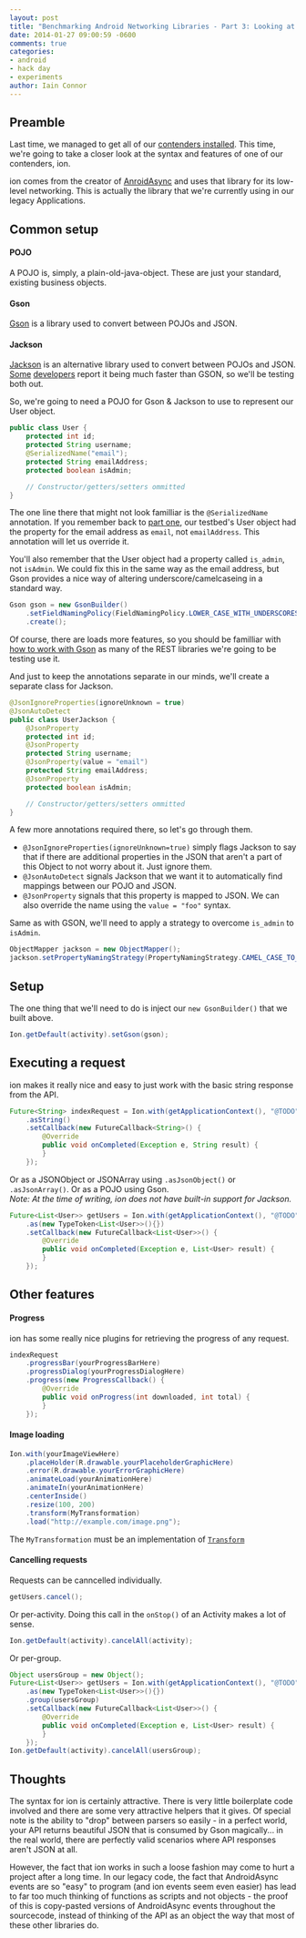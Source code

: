 ```yaml
---
layout: post
title: "Benchmarking Android Networking Libraries - Part 3: Looking at ion"
date: 2014-01-27 09:00:59 -0600
comments: true
categories:
- android
- hack day
- experiments
author: Iain Connor
---
```


## Preamble

Last time, we managed to get all of our [contenders installed](http://upthecreek.tippingcanoe.com/blog/2014/01/24/benchmarking-android-networking-libraries-part-2-installing-libraries/). This time, we're going to take a closer look at the syntax and features of one of our contenders, ion.

ion comes from the creator of [AnroidAsync](https://github.com/koush/AndroidAsync) and uses that library for its low-level networking. This is actually the library that we're currently using in our legacy Applications.

## Common setup

#### POJO 
A POJO is, simply, a plain-old-java-object. These are just your standard, existing business objects.

#### Gson
[Gson](https://code.google.com/p/google-gson/) is a library used to convert between POJOs and JSON.

#### Jackson 
[Jackson](https://github.com/FasterXML/jackson) is an alternative library used to convert between POJOs and JSON. [Some](http://blaazinsoftwaretech.blogspot.ca/2013/08/jackson-2-vs-gson-performance-comparison.html) [developers](http://daniel-codes.blogspot.ca/2013/12/streaming-json-parsing-performance-test.html) report it being much faster than GSON, so we'll be testing both out.

So, we're going to need a POJO for Gson & Jackson to use to represent our User object.

``` java
public class User {
	protected int id;
	protected String username;
	@SerializedName("email");
	protected String emailAddress;
	protected boolean isAdmin;

	// Constructor/getters/setters ommitted
}
```

The one line there that might not look familliar is the `@SerializedName` annotation. If you remember back to [part one](http://upthecreek.tippingcanoe.com/blog/2014/01/24/benchmarking-android-networking-libraries/), our testbed's User object had the property for the email address as `email`, not `emailAddress`. This annotation will let us override it.

You'll also remember that the User object had a property called `is_admin`, not `isAdmin`. We could fix this in the same way as the email address, but Gson provides a nice way of altering underscore/camelcaseing in a standard way.

``` java
Gson gson = new GsonBuilder()
	.setFieldNamingPolicy(FieldNamingPolicy.LOWER_CASE_WITH_UNDERSCORES)
	.create();
```

Of course, there are loads more features, so you should be familliar with [how to work with Gson](https://sites.google.com/site/gson/gson-user-guide) as many of the REST libraries we're going to be testing use it.

And just to keep the annotations separate in our minds, we'll create a separate class for Jackson.

``` java
@JsonIgnoreProperties(ignoreUnknown = true)
@JsonAutoDetect
public class UserJackson {
	@JsonProperty
	protected int id;
	@JsonProperty
	protected String username;
	@JsonProperty(value = "email")
	protected String emailAddress;
	@JsonProperty
	protected boolean isAdmin;

	// Constructor/getters/setters ommitted
}
```

A few more annotations required there, so let's go through them.
* `@JsonIgnoreProperties(ignoreUnknown=true)` simply flags Jackson to say that if there are additional properties in the JSON that aren't a part of this Object to not worry about it. Just ignore them.
* `@JsonAutoDetect` signals Jackson that we want it to automatically find mappings between our POJO and JSON.
* `@JsonProperty` signals that this property is mapped to JSON. We can also override the name using the `value = "foo"` syntax.

Same as with GSON, we'll need to apply a strategy to overcome `is_admin` to `isAdmin`.

``` java
ObjectMapper jackson = new ObjectMapper();
jackson.setPropertyNamingStrategy(PropertyNamingStrategy.CAMEL_CASE_TO_LOWER_CASE_WITH_UNDERSCORES);
```

## Setup

The one thing that we'll need to do is inject our `new GsonBuilder()` that we built above.

``` java
Ion.getDefault(activity).setGson(gson);
```

## Executing a request

ion makes it really nice and easy to just work with the basic string response from the API.

``` java
Future<String> indexRequest = Ion.with(getApplicationContext(), "@TODO")
	.asString()
	.setCallback(new FutureCallback<String>() {
		@Override
		public void onCompleted(Exception e, String result) {
		}
	});
```

Or as a JSONObject or JSONArray using `.asJsonObject()` or `.asJsonArray()`. Or as a POJO using Gson.  
*Note: At the time of writing, ion does not have built-in support for Jackson.*

``` java
Future<List<User>> getUsers = Ion.with(getApplicationContext(), "@TODO")
	.as(new TypeToken<List<User>>(){})
	.setCallback(new FutureCallback<List<User>>() {
		@Override
		public void onCompleted(Exception e, List<User> result) {
		}
	});
```

## Other features

#### Progress
ion has some really nice plugins for retrieving the progress of any request.
``` java
indexRequest
	.progressBar(yourProgressBarHere)
	.progressDialog(yourProgressDialogHere)
	.progress(new ProgressCallback() {
		@Override
		public void onProgress(int downloaded, int total) {
		}
	});
```	
	
#### Image loading
``` java
Ion.with(yourImageViewHere)
	.placeHolder(R.drawable.yourPlaceholderGraphicHere)
	.error(R.drawable.yourErrorGraphicHere)
	.animateLoad(yourAnimationHere)
	.animateIn(yourAnimationHere)
	.centerInside()
	.resize(100, 200)
	.transform(MyTransformation)
	.load("http://example.com/image.png");
```	
The `MyTransformation` must be an implementation of [`Transform`](https://github.com/koush/ion/blob/master/ion/src/com/koushikdutta/ion/bitmap/Transform.java)

#### Cancelling requests
Requests can be canncelled individually.	
``` java
getUsers.cancel();
```	
Or per-activity. Doing this call in the `onStop()` of an Activity makes a lot of sense.
``` java
Ion.getDefault(activity).cancelAll(activity);
```
Or per-group.	
``` java
Object usersGroup = new Object();
Future<List<User>> getUsers = Ion.with(getApplicationContext(), "@TODO")
	.as(new TypeToken<List<User>>(){})
	.group(usersGroup)
	.setCallback(new FutureCallback<List<User>>() {
		@Override
		public void onCompleted(Exception e, List<User> result) {
		}
	});
Ion.getDefault(activity).cancelAll(usersGroup);
```

## Thoughts

The syntax for ion is certainly attractive. There is very little boilerplate code involved and there are some very attractive helpers that it gives. Of special note is the ability to "drop" between parsers so easily - in a perfect world, your API returns beautiful JSON that is consumed by Gson magically... in the real world, there are perfectly valid scenarios where API responses aren't JSON at all.

However, the fact that ion works in such a loose fashion may come to hurt a project after a long time. In our legacy code, the fact that AndroidAsync events are so "easy" to program (and ion events seem even easier) has lead to far too much thinking of functions as scripts and not objects - the proof of this is copy-pasted versions of AndroidAsync events throughout the sourcecode, instead of thinking of the API as an object the way that most of these other libraries do.